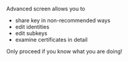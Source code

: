 [//]: # (تذکر: هر جمله در همان خط!)

Advanced screen allows you to
* share key in non-recommended ways
* edit identities
* edit subkeys
* examine certificates in detail

Only proceed if you know what you are doing!